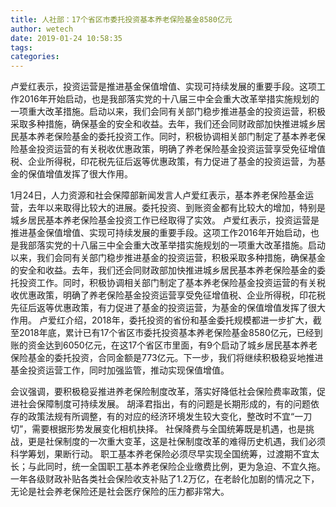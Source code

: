 ```yaml
---
title: 人社部：17个省区市委托投资基本养老保险基金8580亿元
author: wetech
date: 2019-01-24 10:58:35
tags: 
categories: 
---
```

卢爱红表示，投资运营是推进基金保值增值、实现可持续发展的重要手段。这项工作2016年开始启动，也是我部落实党的十八届三中全会重大改革举措实施规划的一项重大改革措施。启动以来，我们会同有关部门稳步推进基金的投资运营，积极采取多种措施，确保基金的安全和收益。去年，我们还会同财政部加快推进城乡居民基本养老保险基金的委托投资工作。同时，积极协调相关部门制定了基本养老保险基金投资运营的有关税收优惠政策，明确了养老保险基金投资运营享受免征增值税、企业所得税，印花税先征后返等优惠政策，有力促进了基金的投资运营，为基金的保值增值发挥了很大作用。
<!-- more -->
1月24日，人力资源和社会保障部新闻发言人卢爱红表示，基本养老保险基金运营，去年以来取得比较大的进展。委托投资、到账资金都有比较大的增加，特别是城乡居民基本养老保险基金投资工作已经取得了实效。
卢爱红表示，投资运营是推进基金保值增值、实现可持续发展的重要手段。这项工作2016年开始启动，也是我部落实党的十八届三中全会重大改革举措实施规划的一项重大改革措施。启动以来，我们会同有关部门稳步推进基金的投资运营，积极采取多种措施，确保基金的安全和收益。去年，我们还会同财政部加快推进城乡居民基本养老保险基金的委托投资工作。同时，积极协调相关部门制定了基本养老保险基金投资运营的有关税收优惠政策，明确了养老保险基金投资运营享受免征增值税、企业所得税，印花税先征后返等优惠政策，有力促进了基金的投资运营，为基金的保值增值发挥了很大作用。
卢爱红介绍，2018年，委托投资的省份和基金委托规模都进一步扩大，截至2018年底，累计已有17个省区市委托投资基本养老保险基金8580亿元，已经到账的资金达到6050亿元，在这17个省区市里面，有9个启动了城乡居民基本养老保险基金的委托投资，合同金额是773亿元。下一步，我们将继续积极稳妥地推进基金投资运营工作，同时加强监管，推动实现保值增值。
 
 
会议强调，要积极稳妥推进养老保险制度改革，落实好降低社会保险费率政策，促进社会保障制度可持续发展。
胡泽君指出，有的问题是长期形成的，有的问题依存的政策法规有所调整，有的对应的经济环境发生较大变化，整改时不宜“一刀切”，需要根据形势发展变化相机抉择。
社保降费与全国统筹既是机遇，也是挑战，更是社保制度的一次重大变革，这是社保制度改革的难得历史机遇，我们必须科学筹划，果断行动。
职工基本养老保险必须尽早实现全国统筹，过渡期不宜太长；与此同时，统一全国职工基本养老保险企业缴费比例，更为急迫、不宜久拖。
一年各级财政补贴各类社会保险收支补贴了1.2万亿，在老龄化加剧的情况之下，无论是社会养老保险还是社会医疗保险的压力都非常大。
